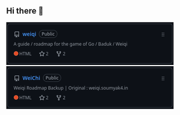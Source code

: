 ## Hi there 👋

<a href="https://github.com/BB-Dojo/weiqi" target="_blank"> 
  <img src="/weiqi.png" alt="weiqi" />
</a>
<a href="https://github.com/BB-Dojo/WeiChi" target="_blank"> 
  <img src="/WeiChi.png" alt="WeiChi" />
</a>

<!--
**BB-Studio/BB-Studio** is a ✨ _special_ ✨ repository because its `README.md` (this file) appears on your GitHub profile.

Here are some ideas to get you started:

- 🔭 I’m currently working on ...
- 🌱 I’m currently learning ...
- 👯 I’m looking to collaborate on ...
- 🤔 I’m looking for help with ...
- 💬 Ask me about ...
- 📫 How to reach me: ...
- 😄 Pronouns: ...
- ⚡ Fun fact: ...
-->
